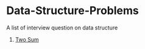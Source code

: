# Data-Structure-Problems
A list of interview question on data structure
1. [Two Sum](https://github.com/reshma67/Data-Structure-Problems/blob/master/Two%20Sum)
